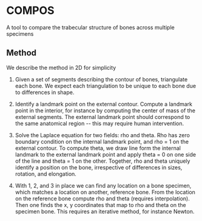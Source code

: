 COMPOS
======

A tool to compare the trabecular structure of bones across multiple 
specimens

Method
------

We describe the method in 2D for simplicity

1. Given a set of segments describing the contour of bones, triangulate 
   each bone. We expect each triangulation to be unique to each bone due
   to differences in shape.

2. Identify a landmark point on the external contour. Compute a landmark 
   point in the interior, for instance by computing the center of mass of
   the external segments. The external landmark point should correspond to
   the same anatomical region -- this may require human intervention.
   
3. Solve the Laplace equation for two fields: rho and theta. Rho has zero 
   boundary condition on the internal landmark point, and rho = 1 on the 
   external contour. To compute theta, we draw line form the internal 
   landmark to the external landmark point and apply theta = 0 on one 
   side of the line and theta = 1 on the other. Together, rho and theta
   uniquely identify a position on the bone, irrespective of differences
   in sizes, rotation, and elongation. 
   
4. With 1, 2, and 3 in place we can find any location on a bone specimen,
   which matches a location on another, reference bone. From the location 
   on the reference bone compute rho and theta (requires interpolation). 
   Then one finds the x, y coordinates that map to rho and theta on the 
   specimen bone. This requires an iterative method, for instance Newton.
   

   
